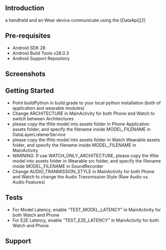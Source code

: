 
Introduction
------------
a handheld and an Wear device communicate
using the [DataApi][2]

Pre-requisites
--------------

- Android SDK 28
- Android Build Tools v28.0.3
- Android Support Repository

Screenshots
-------------

Getting Started
---------------

- Point buildPython in build.grade to your local python installation (both of application and wearable modules)
- Change ARCHITECTURE in MainActivity for both Phone and Watch to switch between Architectures
- please copy the tflite model into assets folder in Phone Application assets folder, and specify the filename inside MODEL_FILENAME in DataLayerListenerService
- please copy the tflite model into assets folder in Watch Wearable assets folder, and specify the filename inside MODEL_FILENAME in MainActivity
- WARNING: If use WATCH_ONLY_ARCHITECTURE, please copy the tflite model into assets folder in Wearable src folder, and specify the filename inside MODEL_FILENAME in SoundRecorder
- Change AUDIO_TRANMISSION_STYLE in MainActivity for both Phone and Watch to change the Audio Transmission Style (Raw Audio vs. Audio Features)


Tests
-------

- For Model Latency, enable "TEST_MODEL_LATENCY" in MainActivity for both Watch and Phone 
- For E2E Latency, enable "TEST_E2E_LATENCY" in MainActivity for both Watch and Phone

Support
-------

